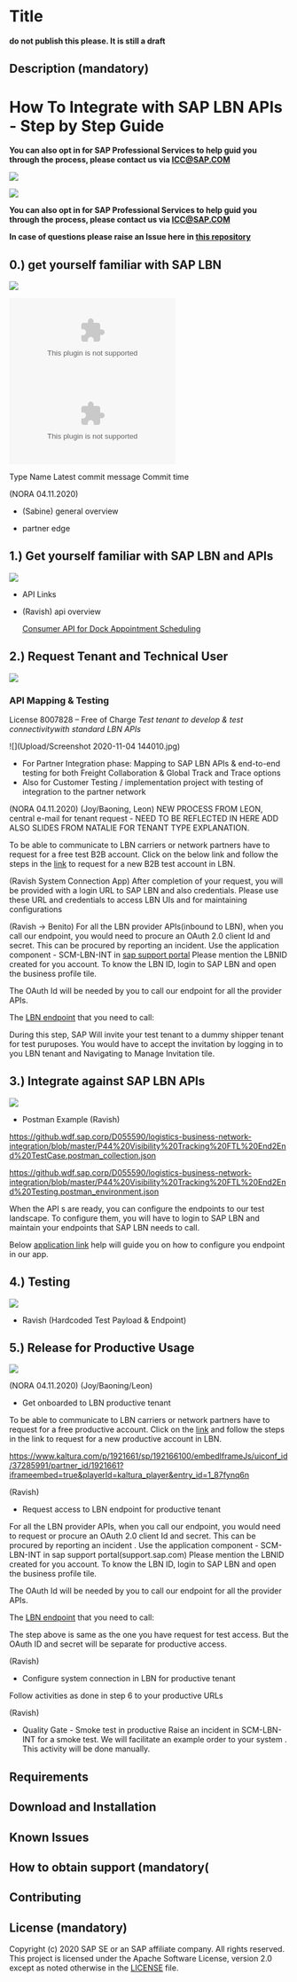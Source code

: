 # Title

**do not publish this please. It is still a draft**

## Description (mandatory)

# How To Integrate with SAP LBN APIs - Step by Step Guide



**You can also opt in for SAP Professional Services to help guid you through the process,
please contact us via ICC@SAP.COM**

![](Upload/selfvsenterprisAPI.png)

![](Upload/slide4github.jpg)

**You can also opt in for SAP Professional Services to help guid you through the process,
please contact us via ICC@SAP.COM**

**In case of questions please raise an Issue here in [this repository](https://github.wdf.sap.corp/D055590/logistics-business-network-integration/issues)**


## 0.) get yourself familiar with SAP LBN

![](Upload/0.png)

![](Upload/SAP_LBN_FC_FOR_CARRIERS.pptx)
![](Upload/SAP_LBN_FC_FOR_CARRIER_NETWORKS.pptx) 

Type	Name	Latest commit message	Commit time

(NORA 04.11.2020)
* (Sabine) general overview <link>

* partner edge <link>

## 1.) Get yourself familiar with SAP LBN and APIs

![](Upload/Picture1.png)

- API Links
* (Ravish) api overview <link>
  
  [Consumer API for Dock Appointment Scheduling](https://api.sap.com/api/GenericAppointment_Out/overview)

## 2.) Request Tenant and Technical User

![](Upload/2.png)

### API Mapping & Testing ###

License 8007828 – Free of Charge *Test tenant to develop & test connectivitywith standard LBN APIs* 

![](Upload/Screenshot 2020-11-04 144010.jpg)

* For Partner Integration phase: Mapping to SAP LBN APIs & end-to-end testing for both Freight Collaboration & Global Track and Trace options 
* Also for Customer Testing / implementation project with testing of integration to the partner network

(NORA 04.11.2020) (Joy/Baoning, Leon)
NEW PROCESS FROM LEON, central e-mail for tenant request - NEED TO BE REFLECTED IN HERE
ADD ALSO SLIDES FROM NATALIE FOR TENANT TYPE EXPLANATION.

To be able to communicate to LBN carriers or network partners have to request for a free test B2B account. Click on the below link and follow the steps in the [link](https://www.sapstore.com/solutions/46401/) to request for a new B2B test account in LBN.

(Ravish System Connection App)
After completion of your request, you will be provided with a login URL to SAP LBN and also credentials. Please use these URL and credentials to access LBN UIs and for maintaining configurations

(Ravish -> Benito)
For all the LBN provider APIs(inbound to LBN), when you call our endpoint, you would need to  procure an OAuth 2.0 client Id and secret. This can be procured by reporting an incident. Use the application component - SCM-LBN-INT in [sap support portal](support.sap.com) Please mention the LBNID created for you account. To know the LBN ID, login to SAP LBN  and open the business profile tile.

The OAuth Id will be needed by you to call our endpoint for all the provider APIs.

The [LBN endpoint](ttps://l20398-iflmap.hcisbp.eu1.hana.ondemand.com/http/v1h) that you need to call:


During this step, SAP Will invite your test tenant to a dummy shipper tenant for test puruposes.  You would have to accept the invitation by logging in to you LBN tenant and Navigating to Manage Invitation tile.


## 3.) Integrate against SAP LBN APIs

![](Upload/3.png)

- Postman Example (Ravish)

https://github.wdf.sap.corp/D055590/logistics-business-network-integration/blob/master/P44%20Visibility%20Tracking%20FTL%20End2End%20TestCase.postman_collection.json

https://github.wdf.sap.corp/D055590/logistics-business-network-integration/blob/master/P44%20Visibility%20Tracking%20FTL%20End2End%20Testing.postman_environment.json

When the API s are ready, you can configure the endpoints to our test landscape. To configure them, you will have to login to SAP LBN and maintain your endpoints that SAP LBN needs to call. 

Below [application link](https://help.sap.com/viewer/185742008f2c477ca789b93675b0ec6c/LBN/en-US/011fbcd85017450587389c4a10190077.html) help will guide you on how to configure you endpoint in our app.

## 4.) Testing 

![](Upload/4.png)

- Ravish (Hardcoded Test Payload & Endpoint)

## 5.) Release for Productive Usage

![](Upload/5.png)

(NORA 04.11.2020) (Joy/Baoning/Leon)
* Get onboarded to LBN productive tenant

To be able to communicate to LBN carriers or network partners have to request for a free productive account. Click on the [link](https://www.sapstore.com/solutions/46399/) and follow the steps in the link to request for a new productive account in LBN.

https://www.kaltura.com/p/1921661/sp/192166100/embedIframeJs/uiconf_id/37285991/partner_id/1921661?iframeembed=true&playerId=kaltura_player&entry_id=1_87fynq6n

(Ravish)
* Request access to LBN endpoint for productive tenant

For all the LBN provider APIs, when you call our endpoint, you would need to request or procure an OAuth 2.0 client Id and secret. This can be procured by reporting an incident . Use the  application component - SCM-LBN-INT in sap support portal(support.sap.com) Please mention the LBNID created for you account. To know the LBN ID, login to SAP LBN and open the business profile tile.

The OAuth Id will be needed by you to call our endpoint for all the provider APIs.

The [LBN endpoint](https://l20398-iflmap.hcisbp.eu1.hana.ondemand.com/http/v1
) that you need to call:

The step above is same as the one you have request for test access. But the OAuth ID and secret will be separate for productive access.

(Ravish)
* Configure system connection in LBN for productive tenant

Follow activities as done in step 6 to your productive URLs

(Ravish)
* Quality Gate - Smoke test in productive
Raise an incident in SCM-LBN-INT for a smoke test. We will facilitate an example order to your system . This activity will be done manually. 

## Requirements

## Download and Installation

## Known Issues

## How to obtain support (mandatory(

## Contributing

## License (mandatory)
Copyright (c) 2020 SAP SE or an SAP affiliate company. All rights reserved. This project is licensed under the Apache Software License, version 2.0 except as noted otherwise in the [LICENSE](LICENSES/Apache-2.0.txt) file.
